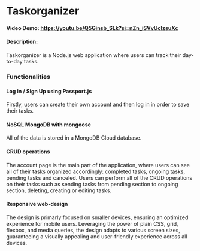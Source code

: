 # Taskorganizer

#### Video Demo: https://youtu.be/Q5Ginsb_SLk?si=nZn_iSVvUcIzsuXc

#### Description:

Taskorganizer is a Node.js web application where users can track their day-to-day tasks. 

### Functionalities

#### Log in / Sign Up using Passport.js
Firstly, users can create their own account and then log in in order to save their tasks.

#### NoSQL MongoDB with mongoose
All of the data is stored in a MongoDB Cloud database.

#### CRUD operations
The account page is the main part of the application, where users can see all of their tasks organized accordingly: completed tasks, ongoing tasks, pending tasks and canceled. Users can perform all of the CRUD operations on their tasks such as sending tasks from pending section to ongoing section, deleting, creating or editing tasks.

#### Responsive web-design
The design is primarly focused on smaller devices, ensuring an optimized experience for mobile users. Leveraging the power of plain CSS, grid, flexbox, and media queries, the design adapts to various screen sizes, guaranteeing a visually appealing and user-friendly experience across all devices.






